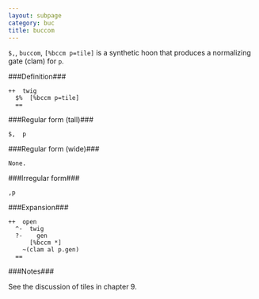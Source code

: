 ```yaml
---
layout: subpage
category: buc
title: buccom
---
```


`$,`, `buccom`, `[%bccm p=tile]` is a synthetic hoon that produces a
normalizing gate (clam) for `p`. 

###Definition###

    ++  twig  
      $%  [%bccm p=tile]
      ==

###Regular form (tall)###

    $,  p

###Regular form (wide)###

    None.

###Irregular form###

    ,p

###Expansion###
    
    ++  open
      ^-  twig
      ?-    gen
          [%bccm *]
        ~(clam al p.gen)
      ==

###Notes###

See the discussion of tiles in chapter 9.

